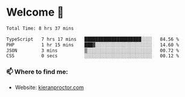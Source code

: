 # Welcome 🦘

<!--START_SECTION:waka-->

```txt
Total Time: 8 hrs 37 mins

TypeScript   7 hrs 17 mins   █████████████████████░░░░   84.56 %
PHP          1 hr 15 mins    ███▓░░░░░░░░░░░░░░░░░░░░░   14.60 %
JSON         3 mins          ▒░░░░░░░░░░░░░░░░░░░░░░░░   00.72 %
CSS          0 secs          ░░░░░░░░░░░░░░░░░░░░░░░░░   00.12 %
```

<!--END_SECTION:waka-->

### 📫 Where to find me:

-   Website: [kieranproctor.com](https://kieranproctor.com/)
